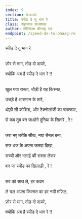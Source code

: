 ```yaml
---
index: 9
section: hindi
title: स्पीड दे तू भाग रे
class: सहाय्यक प्राध्यापक
author: मिरियाला वीरभद्र राव
endpoint: /speed-de-tu-bhaag-re
---
```


स्पीड दे तू भाग रे <br><br>

ज़ोर से भाग, तोड़ दो दायरे,

क्योंकि अब है स्पीड दे भाग रे !!<br><br>

खुल गया रास्ता, चौड़ी है यह किस्मत,

उजड़े है आसमान के तारे,

थोड़ी सी कोशिश, और टेक्नोलॉजी का चमत्कार,

से कब तुम बन जाओगे दुनिया के सितारे , रे !<br><br>

जरा नए तरीके सीख, नया चैनल बना,

सज धज के अपना जलवा दिखा,

सच्ची और भलाई की रास्ता लेकर

बन जा स्पीड का खिलाड़ी , रे !<br><br>

सब को साथ ले, हर कदम

ले चल अपना किस्मत का हर नयी मंज़िल,

ज़ोर से भाग, तोड़ दो दायरे,

क्योंकि अब है स्पीड दे भाग रे !!<br><br>

